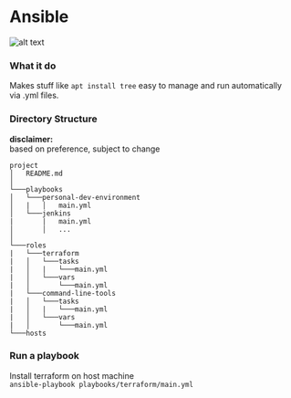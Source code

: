 # Ansible  


![alt text](https://geekflare.com/wp-content/uploads/2019/06/ansible-beginner-1200x385.jpg)  


### What it do  
Makes stuff like ```apt install tree``` easy to manage and run automatically  
via .yml files.  

### Directory Structure  
**disclaimer:**  
based on preference, subject to change  


```
project
│   README.md
│
└───playbooks
│   └───personal-dev-environment
│   |   │   main.yml
│   └───jenkins
|       |   main.yml
│       │   ...
│   
└───roles
|   └───terraform
|   │   └───tasks
|   │   |   └───main.yml
|   │   └───vars
|   │       └───main.yml
|   └───command-line-tools
|   │   └───tasks
|   │   |   └───main.yml
|   │   └───vars
|   │       └───main.yml
└───hosts
```

### Run a playbook  
Install terraform on host machine  
```ansible-playbook playbooks/terraform/main.yml```  

